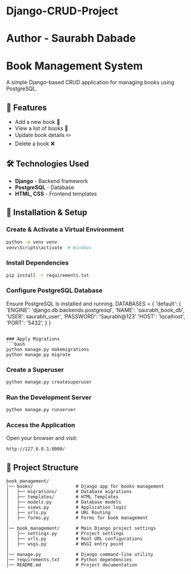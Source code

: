 # Django-CRUD-Project
# Author - Saurabh Dabade
# Book Management System 

A simple Django-based CRUD application for managing books using PostgreSQL.

## 🚀 Features
- Add a new book 📖
- View a list of books 📜
- Update book details ✏️
- Delete a book ❌

## 🛠️ Technologies Used
- **Django** - Backend framework
- **PostgreSQL** - Database
- **HTML, CSS** - Frontend templates

## 🔧 Installation & Setup



###  Create & Activate a Virtual Environment
```bash
python -m venv venv
venv\Scripts\activate  # Windows
```

### Install Dependencies
```bash
pip install -r requirements.txt
```

###  Configure PostgreSQL Database
Ensure PostgreSQL is installed and running. 
DATABASES = {
    'default': {
        'ENGINE': 'django.db.backends.postgresql',
        'NAME': 'saurabh_book_db',
        'USER': saurabh_user', 
        'PASSWORD': 'Saurabh@123'
        'HOST': 'localhost',
        'PORT': '5432',
    }
}
```

### Apply Migrations
```bash
python manage.py makemigrations
python manage.py migrate
```

### Create a Superuser 
```bash
python manage.py createsuperuser
```

###  Run the Development Server
```bash
python manage.py runserver
```

### Access the Application
Open your browser and visit:
```
http://127.0.0.1:8000/
```

## 📂 Project Structure
```
book_management/
│── books/                # Django app for books management
│   ├── migrations/       # Database migrations
│   ├── templates/        # HTML Templates
│   ├── models.py         # Database models
│   ├── views.py          # Application logic
│   ├── urls.py           # URL Routing
│   ├── forms.py          # Forms for book management
│
│── book_management/      # Main Django project settings
│   ├── settings.py       # Project settings
│   ├── urls.py           # Root URL configurations
│   ├── wsgi.py           # WSGI entry point
│
│── manage.py             # Django command-line utility
│── requirements.txt      # Python dependencies
│── README.md             # Project documentation
```


